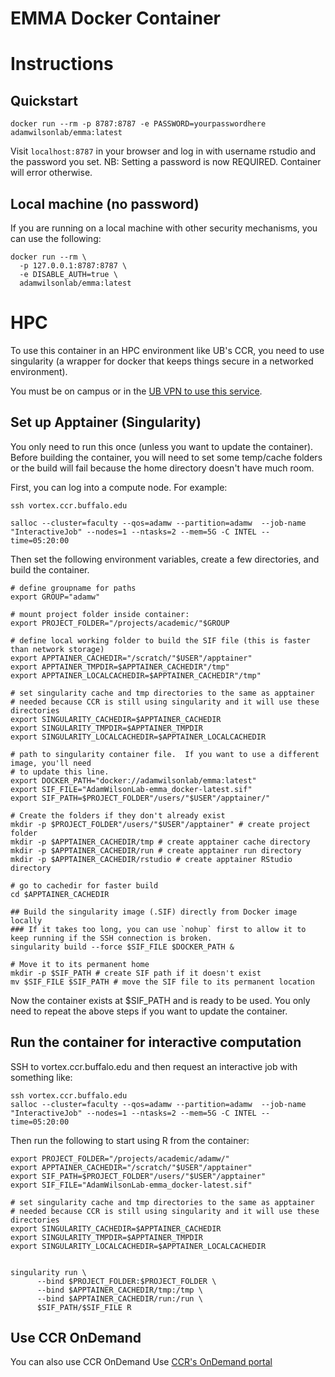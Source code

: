 # EMMA Docker Container



# Instructions


## Quickstart
```
docker run --rm -p 8787:8787 -e PASSWORD=yourpasswordhere adamwilsonlab/emma:latest
```

Visit `localhost:8787` in your browser and log in with username rstudio and the password you set. NB: Setting a password is now REQUIRED. Container will error otherwise.


## Local machine (no password)

If you are running on a local machine with other security mechanisms, you can use the following:

```
docker run --rm \
  -p 127.0.0.1:8787:8787 \
  -e DISABLE_AUTH=true \
  adamwilsonlab/emma:latest
```

# HPC
To use this container in an HPC environment like UB's CCR, you need to use singularity (a wrapper for docker that keeps things secure in a networked environment).

You must be on campus or in the [UB VPN to use this service](https://www.buffalo.edu/ubit/service-guides/connecting/vpn/computer.html).

## Set up Apptainer (Singularity)

You only need to run this once (unless you want to update the container). Before building the container, you will need to set some temp/cache folders or the build will fail because the home directory doesn't have much room.

First, you can log into a compute node.  For example:

```
ssh vortex.ccr.buffalo.edu

salloc --cluster=faculty --qos=adamw --partition=adamw  --job-name "InteractiveJob" --nodes=1 --ntasks=2 --mem=5G -C INTEL --time=05:20:00
```

Then set the following environment variables, create a few directories, and build the container.

```
# define groupname for paths
export GROUP="adamw"

# mount project folder inside container:
export PROJECT_FOLDER="/projects/academic/"$GROUP

# define local working folder to build the SIF file (this is faster than network storage)
export APPTAINER_CACHEDIR="/scratch/"$USER"/apptainer"
export APPTAINER_TMPDIR=$APPTAINER_CACHEDIR"/tmp"
export APPTAINER_LOCALCACHEDIR=$APPTAINER_CACHEDIR"/tmp"

# set singularity cache and tmp directories to the same as apptainer
# needed because CCR is still using singularity and it will use these directories
export SINGULARITY_CACHEDIR=$APPTAINER_CACHEDIR
export SINGULARITY_TMPDIR=$APPTAINER_TMPDIR
export SINGULARITY_LOCALCACHEDIR=$APPTAINER_LOCALCACHEDIR

# path to singularity container file.  If you want to use a different image, you'll need
# to update this line.
export DOCKER_PATH="docker://adamwilsonlab/emma:latest"
export SIF_FILE="AdamWilsonLab-emma_docker-latest.sif"
export SIF_PATH=$PROJECT_FOLDER"/users/"$USER"/apptainer/"

# Create the folders if they don't already exist
mkdir -p $PROJECT_FOLDER"/users/"$USER"/apptainer" # create project folder
mkdir -p $APPTAINER_CACHEDIR/tmp # create apptainer cache directory
mkdir -p $APPTAINER_CACHEDIR/run # create apptainer run directory
mkdir -p $APPTAINER_CACHEDIR/rstudio # create apptainer RStudio directory

# go to cachedir for faster build
cd $APPTAINER_CACHEDIR

## Build the singularity image (.SIF) directly from Docker image locally
### If it takes too long, you can use `nohup` first to allow it to keep running if the SSH connection is broken.
singularity build --force $SIF_FILE $DOCKER_PATH &

# Move it to its permanent home
mkdir -p $SIF_PATH # create SIF path if it doesn't exist
mv $SIF_FILE $SIF_PATH # move the SIF file to its permanent location
```

Now the container exists at $SIF_PATH and is ready to be used.  You only need to repeat the above steps if you want to update the container. 

## Run the container for interactive computation

SSH to vortex.ccr.buffalo.edu and then request an interactive job with something like: 

```
ssh vortex.ccr.buffalo.edu
salloc --cluster=faculty --qos=adamw --partition=adamw  --job-name "InteractiveJob" --nodes=1 --ntasks=2 --mem=5G -C INTEL --time=05:20:00
```

Then run the following to start using R from the container:

```
export PROJECT_FOLDER="/projects/academic/adamw/"
export APPTAINER_CACHEDIR="/scratch/"$USER"/apptainer"
export SIF_PATH=$PROJECT_FOLDER"/users/"$USER"/apptainer"
export SIF_FILE="AdamWilsonLab-emma_docker-latest.sif"

# set singularity cache and tmp directories to the same as apptainer
# needed because CCR is still using singularity and it will use these directories
export SINGULARITY_CACHEDIR=$APPTAINER_CACHEDIR
export SINGULARITY_TMPDIR=$APPTAINER_TMPDIR
export SINGULARITY_LOCALCACHEDIR=$APPTAINER_LOCALCACHEDIR


singularity run \
      --bind $PROJECT_FOLDER:$PROJECT_FOLDER \
      --bind $APPTAINER_CACHEDIR/tmp:/tmp \
      --bind $APPTAINER_CACHEDIR/run:/run \
      $SIF_PATH/$SIF_FILE R
```

## Use CCR OnDemand
You can also use CCR OnDemand
Use [CCR's OnDemand portal](https://ondemand.ccr.buffalo.edu/pun/sys/dashboard/)
